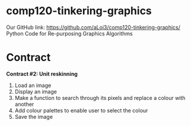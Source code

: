 # comp120-tinkering-graphics
Our GitHub link: https://github.com/aLoi3/comp120-tinkering-graphics/  
Python Code for Re-purposing Graphics Algorithms

# Contract
**Contract \#2: Unit reskinning**
1) Load an image
2) Display an image
3) Make a function to search through its pixels and replace a colour with another
4) Add colour palettes to enable user to select the colour
5) Save the image
